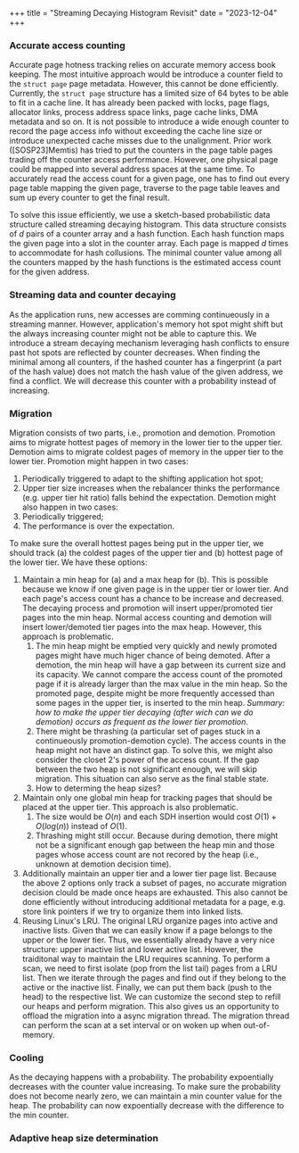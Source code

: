+++
title = "Streaming Decaying Histogram Revisit"
date = "2023-12-04"
+++

### Accurate access counting
Accurate page hotness tracking relies on accurate memory access book keeping.
The most intuitive approach would be introduce a counter field to the `struct page` page metadata.
However, this cannot be done efficiently.
Currently, the `struct page` structure has a limited size of 64 bytes to be able to fit in a cache line.
It has already been packed with locks, page flags, allocator links, process address space links,
page cache links, DMA metadata and so on.
It is not possible to introduce a wide enough counter to record the page access info
without exceeding the cache line size or introduce unexpected cache misses due to the unalignment.
Prior work ([SOSP23]Memtis) has tried to put the counters in the page table pages trading off the counter access performance.
However, one physical page could be mapped into several address spaces at the same time.
To accurately read the access count for a given page,
one has to find out every page table mapping the given page,
traverse to the page table leaves and sum up every counter to get the final result.

To solve this issue efficiently, we use a sketch-based probabilistic data structure called streaming decaying histogram.
This data structure consists of $d$ pairs of a counter array and a hash function.
Each hash function maps the given page into a slot in the counter array.
Each page is mapped $d$ times to accommodate for hash collusions.
The minimal counter value among all the counters mapped by the hash functions is the estimated access count for the given address.

### Streaming data and counter decaying
As the application runs, new accesses are comming continueously in a streaming manner.
However, application's memory hot spot might shift but the always increasing counter might not be able to capture this.
We introduce a stream decaying mechanism leveraging hash conflicts to ensure past hot spots are reflected by counter decreases.
When finding the minimal among all counters,
if the hashed counter has a fingerprint (a part of the hash value) does not match the hash value of the given address,
we find a conflict.
We will decrease this counter with a probability instead of increasing.

### Migration
Migration consists of two parts, i.e., promotion and demotion.
Promotion aims to migrate hottest pages of memory in the lower tier to the upper tier.
Demotion aims to migrate coldest pages of memory in the upper tier to the lower tier.
Promotion might happen in two cases:
1. Periodically triggered to adapt to the shifting application hot spot;
2. Upper tier size increases when the rebalancer thinks the performance (e.g. upper tier hit ratio) falls behind the expectation.
Demotion might also happen in two cases:
1. Periodically triggered;
2. The performance is over the expectation.

To make sure the overall hottest pages being put in the upper tier,
we should track (a) the coldest pages of the upper tier and (b) hottest page of the lower tier.
We have these options:
1. Maintain a min heap for (a) and a max heap for (b).
    This is possible because we know if one given page is in the upper tier or lower tier.
    And each page's access count has a chance to be increase and decreased.
    The decaying process and promotion will insert upper/promoted tier pages into the min heap.
    Normal access counting and demotion will insert lower/demoted tier pages into the max heap.
    However, this approach is problematic.
    1. The min heap might be emptied very quickly and
        newly promoted pages might have much higer chance of being demoted.
        After a demotion, the min heap will have a gap between its current size and its capacity.
        We cannot compare the access count of the promoted page
        if it is already larger than the max value in the min heap.
        So the promoted page, despite might be more frequently accessed
        than some pages in the upper tier, is inserted to the min heap.
        *Summary: how to make the upper tier decaying (after wich can we do demotion)
        occurs as frequent as the lower tier promotion.*
    2. There might be thrashing
        (a particular set of pages stuck in a continueously promotion-demotion cycle).
        The access counts in the heap might not have an distinct gap.
        To solve this, we might also consider the closet 2's power of the access count.
        If the gap between the two heap is not significant enough, we will skip migration.
        This situation can also serve as the final stable state.
    3. How to determing the heap sizes?
2. Maintain only one global min heap for tracking pages that should be placed at the upper tier.
    This approach is also problematic.
    1. The size would be $O(n)$ and each SDH insertion would cost $O(1) + O(log(n))$ instead of $O(1)$.
    2. Thrashing might still occur. Because during demotion,
        there might not be a significant enough gap between the heap min
        and those pages whose access count are not recored by the heap (i.e., unknown at demotion decision time).
3. Additionally maintain an upper tier and a lower tier page list.
    Because the above 2 options only track a subset of pages,
    no accurate migration decision clould be made once heaps are exhausted.
    This also cannot be done efficiently without introducing additional metadata for a page,
    e.g. store link pointers if we try to organize them into linked lists.
4. Reusing Linux's LRU. The original LRU organize pages into active and inactive lists.
    Given that we can easily know if a page belongs to the upper or the lower tier.
    Thus, we essentially already have a very nice structure: upper inactive list and lower active list.
    However, the traiditonal way to maintain the LRU requires scanning.
    To perform a scan, we need to first isolate (pop from the list tail) pages from a LRU list.
    Then we iterate through the pages and find out if they belong to the active or the inactive list.
    Finally, we can put them back (push to the head) to the respective list.
    We can customize the second step to refill our heaps and perform migration.
    This also gives us an opportunity to offload the migration into a async migration thread.
    The migration thread can perform the scan at a set interval or on woken up when out-of-memory.

### Cooling
As the decaying happens with a probability.
The probability expoentially decreases with the counter value increasing.
To make sure the probability does not become nearly zero,
we can maintain a min counter value for the heap.
The probability can now expoentially decrease with the difference to the min counter.

### Adaptive heap size determination

